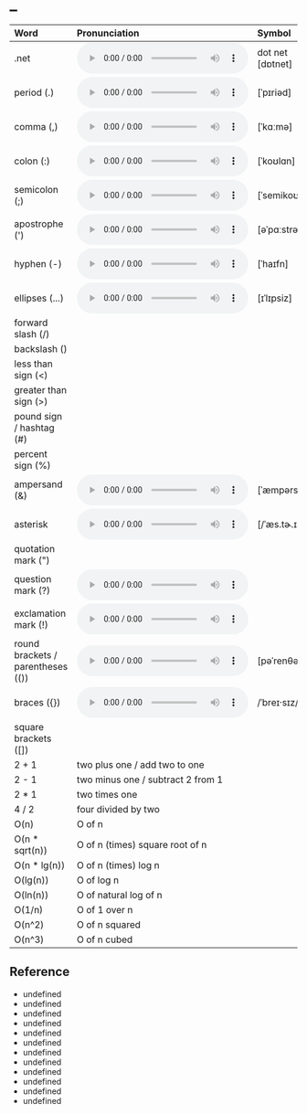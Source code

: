 
# _

| Word  | Pronunciation | Symbol |
| :-- | :-- | :-- |
| .net | <audio :src="$withBase('/audio/dot-net.mp3')" controls="controls" controlslist="nodownload"></audio> | dot net [dɒtnet] |
| period (.) | <audio :src="$withBase('/audio/period%20(dot-).mp3')" controls="controls" controlslist="nodownload"></audio> | [ˈpɪriəd] |
| comma (,) | <audio :src="$withBase('/audio/comma%20(%2C).mp3')" controls="controls" controlslist="nodownload"></audio> | [ˈkɑːmə] |
| colon (:) | <audio :src="$withBase('/audio/colon%20(%3A).mp3')" controls="controls" controlslist="nodownload"></audio> | [ˈkoʊlɑn] |
| semicolon (;) | <audio :src="$withBase('/audio/semicolon%20(%3B).mp3')" controls="controls" controlslist="nodownload"></audio> | [ˈsemikoʊlən] |
| apostrophe (') | <audio :src="$withBase('/audio/apostrophe%20(').mp3')" controls="controls" controlslist="nodownload"></audio> | [əˈpɑːstrəfi] |
| hyphen (-) | <audio :src="$withBase('/audio/hyphen%20(-).mp3')" controls="controls" controlslist="nodownload"></audio> | [ˈhaɪfn] |
| ellipses (...) | <audio :src="$withBase('/audio/ellipses%20(dot-..).mp3')" controls="controls" controlslist="nodownload"></audio> | [ɪˈlɪpsiz] |
| forward slash (/) |  |  |
| backslash (\) |  |  |
| less than sign (<) |  |  |
| greater than sign (>) |  |  |
| pound sign / hashtag (#) |  |  |
| percent sign (%) |  |  |
| ampersand (&) | <audio :src="$withBase('/audio/ampersand%20(%26).mp3')" controls="controls" controlslist="nodownload"></audio> | [ˈæmpərsænd] |
| asterisk | <audio :src="$withBase('/audio/asterisk.mp3')" controls="controls" controlslist="nodownload"></audio> | [/ˈæs.tɚ.ɪsk/] |
| quotation mark (") |  |  |
| question mark (?) | <audio :src="$withBase('/audio/question%20mark%20(%3F).mp3')" controls="controls" controlslist="nodownload"></audio> |  |
| exclamation mark (!) | <audio :src="$withBase('/audio/exclamation%20mark%20(!).mp3')" controls="controls" controlslist="nodownload"></audio> |  |
| round brackets / parentheses (()) | <audio :src="$withBase('/audio/round%20brackets%20%2F%20parentheses%20(()).mp3')" controls="controls" controlslist="nodownload"></audio> | [pəˈrenθəsiːz] |
| braces ({}) | <audio :src="$withBase('/audio/braces%20(%7B%7D).mp3')" controls="controls" controlslist="nodownload"></audio> | /ˈbreɪ·sɪz/ |
| square brackets ([]) |  |  |
| 2 + 1 | two plus one / add two to one |  |
| 2 - 1 | two minus one / subtract 2 from 1 |  |
| 2 * 1 | two times one |  |
| 4 / 2 | four divided by two |  |
| O(n) | O of n |  |
| O(n * sqrt(n)) | O of n (times) square root of n |  |
| O(n * lg(n)) | O of n (times) log n |  |
| O(lg(n)) | O of log n |  |
| O(ln(n)) | O of natural log of n |  |
| O(1/n) | O of 1 over n |  |
| O(n^2) | O of n squared |  |
| O(n^3) | O of n cubed |  |

## Reference

- undefined
- undefined
- undefined
- undefined
- undefined
- undefined
- undefined
- undefined
- undefined
- undefined
- undefined
- undefined
